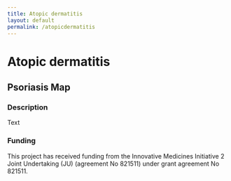 ```yaml
--- 
title: Atopic dermatitis 
layout: default 
permalink: /atopicdermatitis
--- 
```


# Atopic dermatitis

## Psoriasis Map

### Description

Text

### Funding

This project has received funding from the Innovative Medicines Initiative 2 Joint Undertaking (JU) (agreement No 821511) under grant agreement No 821511.
